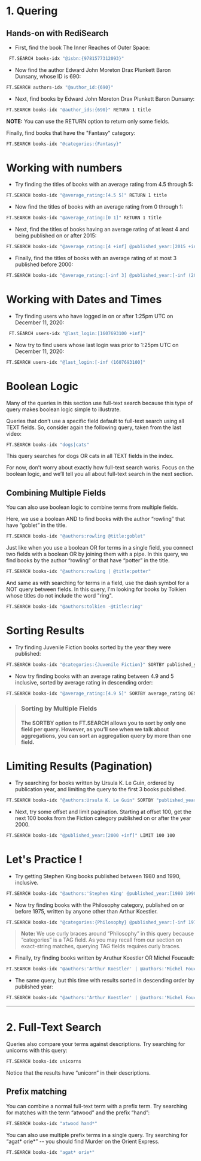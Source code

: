 # 1. Quering

## Hands-on with RediSearch


- First, find the book The Inner Reaches of Outer Space:

```bash
 FT.SEARCH books-idx "@isbn:{9781577312093}"
 ```

- Now find the author Edward John Moreton Drax Plunkett Baron Dunsany, whose ID is 690:

```bash
FT.SEARCH authors-idx "@author_id:{690}"
```

- Next, find books by Edward John Moreton Drax Plunkett Baron Dunsany:

```bash
FT.SEARCH books-idx "@author_ids:{690}" RETURN 1 title
```

**NOTE:**  You can use the RETURN option to return only some fields.

Finally, find books that have the "Fantasy" category:

```bash
FT.SEARCH books-idx "@categories:{Fantasy}"
```


# Working with numbers


- Try finding the titles of books with an average rating from 4.5 through 5:

```bash
FT.SEARCH books-idx "@average_rating:[4.5 5]" RETURN 1 title
```

- Now find the titles of books with an average rating from 0 through 1:

```bash
FT.SEARCH books-idx "@average_rating:[0 1]" RETURN 1 title
```

- Next, find the titles of books having an average rating of at least 4 and being published on or after 2015:

```bash
FT.SEARCH books-idx "@average_rating:[4 +inf] @published_year:[2015 +inf]" RETURN 1 title
```

- Finally, find the titles of books with an average rating of at most 3 published before 2000:

```bash
FT.SEARCH books-idx "@average_rating:[-inf 3] @published_year:[-inf (2000]" RETURN 1 title
```


# Working with Dates and Times

- Try finding users who have logged in on or after 1:25pm UTC on December 11, 2020:

```bash
 FT.SEARCH users-idx "@last_login:[1607693100 +inf]"
```

- Now try to find users whose last login was prior to 1:25pm UTC on December 11, 2020:

```bash
FT.SEARCH users-idx "@last_login:[-inf (1607693100]"
```


# Boolean Logic

Many of the queries in this section use full-text search because this type of query makes boolean logic simple to illustrate.

Queries that don’t use a specific field default to full-text search using all TEXT fields. So, consider again the following query, taken from the last video:

```bash
FT.SEARCH books-idx "dogs|cats"
```

This query searches for dogs OR cats in all TEXT fields in the index.

For now, don’t worry about exactly how full-text search works. Focus on the boolean logic, and we’ll tell you all about full-text search in the next section.

## Combining Multiple Fields

You can also use boolean logic to combine terms from multiple fields.

Here, we use a boolean AND to find books with the author “rowling” that have “goblet” in the title.

```bash
FT.SEARCH books-idx "@authors:rowling @title:goblet"
```

Just like when you use a boolean OR for terms in a single field, you connect two fields with a boolean OR by joining them with a pipe. In this query, we find books by the author “rowling” or that have “potter” in the title.

```bash
FT.SEARCH books-idx "@authors:rowling | @title:potter"
```

And same as with searching for terms in a field, use the dash symbol for a NOT query between fields. In this query, I'm looking for books by Tolkien whose titles do not include the word "ring".

```bash
FT.SEARCH books-idx "@authors:tolkien -@title:ring"
```


# Sorting Results

- Try finding Juvenile Fiction books sorted by the year they were published:

```bash
FT.SEARCH books-idx "@categories:{Juvenile Fiction}" SORTBY published_year
```

- Now try finding books with an average rating between 4.9 and 5 inclusive, sorted by average rating in descending order:

```bash
FT.SEARCH books-idx "@average_rating:[4.9 5]" SORTBY average_rating DESC
```

> ### Sorting by Multiple Fields
> #### The SORTBY option to FT.SEARCH allows you to sort by only one field per query. However, as you’ll see when we talk about aggregations, you can sort an aggregation query by more than one field.


# Limiting Results (Pagination)

- Try searching for books written by Ursula K. Le Guin, ordered by publication year, and limiting the query to the first 3 books published.

```bash
FT.SEARCH books-idx "@authors:Ursula K. Le Guin" SORTBY "published_year" LIMIT 0 3
```

- Next, try some offset and limit pagination. Starting at offset 100, get the next 100 books from the Fiction category published on or after the year 2000.

```bash
FT.SEARCH books-idx "@published_year:[2000 +inf]" LIMIT 100 100
```



# Let's Practice !


- Try getting Stephen King books published between 1980 and 1990, inclusive.

```bash
FT.SEARCH books-idx "@authors:'Stephen King' @published_year:[1980 1990]"
```

- Now try finding books with the Philosophy category, published on or before 1975, written by anyone other than Arthur Koestler.

```bash
FT.SEARCH books-idx "@categories:{Philosophy} @published_year:[-inf 1975] -@authors:'Arthur Koestler'"
```

>  **Note:** We use curly braces around “Philosophy” in this query because “categories” is a TAG field. As you may recall from our section on exact-string matches, querying TAG fields requires curly braces.

- Finally, try finding books written by Aruthur Koestler OR Michel Foucault:

```bash
FT.SEARCH books-idx "@authors:'Arthur Koestler' | @authors:'Michel Foucault'"
```

- The same query, but this time with results sorted in descending order by published year:

```bash
FT.SEARCH books-idx "@authors:'Arthur Koestler' | @authors:'Michel Foucault'" SORTBY published_year DESC
```

---

# 2. Full-Text Search

Queries also compare your terms against descriptions. Try searching for unicorns with this query:

```bash
FT.SEARCH books-idx unicorns
```

Notice that the results have “unicorn” in their descriptions.

## Prefix matching

You can combine a normal full-text term with a prefix term. Try searching for matches with the term “atwood” and the prefix “hand”:

```bash
FT.SEARCH books-idx "atwood hand*"
```

You can also use multiple prefix terms in a single query. Try searching for “agat* orie*” -- you should find Murder on the Orient Express.

```bash
FT.SEARCH books-idx "agat* orie*"
```
